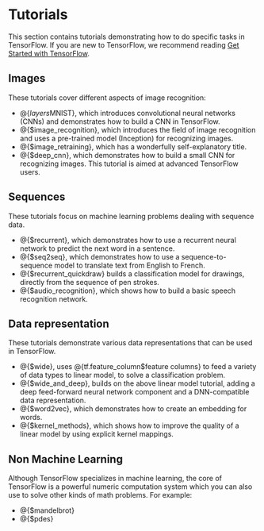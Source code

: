 # Tutorials


This section contains tutorials demonstrating how to do specific tasks
in TensorFlow.  If you are new to TensorFlow, we recommend reading
[Get Started with TensorFlow](/get_started/).

## Images

These tutorials cover different aspects of image recognition:

  * @{$layers$MNIST}, which introduces convolutional neural networks (CNNs) and
    demonstrates how to build a CNN in TensorFlow.
  * @{$image_recognition}, which introduces the field of image recognition and
    uses a pre-trained model (Inception) for recognizing images.
  * @{$image_retraining}, which has a wonderfully self-explanatory title.
  * @{$deep_cnn}, which demonstrates how to build a small CNN for recognizing
    images.  This tutorial is aimed at advanced TensorFlow users.


## Sequences

These tutorials focus on machine learning problems dealing with sequence data.

  * @{$recurrent}, which demonstrates how to use a
    recurrent neural network to predict the next word in a sentence.
  * @{$seq2seq}, which demonstrates how to use a
    sequence-to-sequence model to translate text from English to French.
  * @{$recurrent_quickdraw}
    builds a classification model for drawings, directly from the sequence of
    pen strokes.
  * @{$audio_recognition}, which shows how to
    build a basic speech recognition network.

## Data representation

These tutorials demonstrate various data representations that can be used in
TensorFlow.

  * @{$wide}, uses
    @{tf.feature_column$feature columns} to feed a variety of data types
    to linear model, to solve a classification problem.
  * @{$wide_and_deep}, builds on the
    above linear model tutorial, adding a deep feed-forward neural network
    component and a DNN-compatible data representation.
  * @{$word2vec}, which demonstrates how to
    create an embedding for words.
  * @{$kernel_methods},
    which shows how to improve the quality of a linear model by using explicit
    kernel mappings.

## Non Machine Learning

Although TensorFlow specializes in machine learning, the core of TensorFlow is
a powerful numeric computation system which you can also use to solve other
kinds of math problems.  For example:

  * @{$mandelbrot}
  * @{$pdes}
